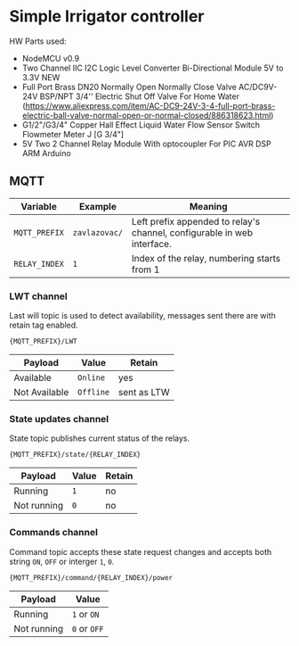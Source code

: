 # Simple Irrigator controller

HW Parts used:

  - NodeMCU v0.9
  - Two Channel IIC I2C Logic Level Converter Bi-Directional Module 5V to 3.3V NEW
  - Full Port Brass DN20 Normally Open Normally Close Valve AC/DC9V-24V BSP/NPT 3/4'' Electric Shut Off Valve For Home Water (https://www.aliexpress.com/item/AC-DC9-24V-3-4-full-port-brass-electric-ball-valve-normal-open-or-normal-closed/886318623.html)
  - G1/2"/G3/4" Copper Hall Effect Liquid Water Flow Sensor Switch Flowmeter Meter J [G 3/4"]  
  - 5V Two 2 Channel Relay Module With optocoupler For PIC AVR DSP ARM Arduino

## MQTT

| Variable | Example | Meaning | 
| -------- | ------- | ------- |
| `MQTT_PREFIX` | `zavlazovac/` | Left prefix appended to relay's channel, configurable in web interface. |
| `RELAY_INDEX` | `1` | Index of the relay, numbering starts from 1 |

### LWT channel

Last will topic is used to detect availability, messages sent there are with retain tag enabled.
```
{MQTT_PREFIX}/LWT
```
| Payload | Value | Retain |
| ------   | --- | -- |
| Available     | `Online` | yes |
| Not Available | `Offline` | sent as LTW |

### State updates channel

State topic publishes current status of the relays.

```
{MQTT_PREFIX}/state/{RELAY_INDEX}
```

| Payload | Value | Retain |
| ------   | --- | -- |
| Running     | `1` | no |
| Not running | `0` | no |

### Commands channel

Command topic accepts these state request changes and accepts both string `ON`, `OFF` or interger `1`, `0`.

```
{MQTT_PREFIX}/command/{RELAY_INDEX}/power
```

| Payload | Value |
| ------   | --- |
| Running     | `1` or `ON`  |
| Not running | `0` or `OFF` |
